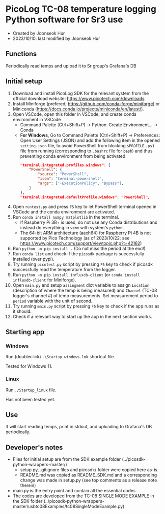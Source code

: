 # PicoLog TC-08 temperature logging Python software for Sr3 use
- Created by Joonseok Hur
- 2023/10/10: last modified by Joonseok Hur

## Functions
Periodically read temps and upload it to Sr group's Grafana's DB

## Initial setup
1. Download and install PicoLog SDK for the relevant system from the official download website: https://www.picotech.com/downloads
2. Install Miniforge (prefered; https://github.com/conda-forge/miniforge) or Miniconda (https://docs.conda.io/projects/miniconda/en/latest/).
3. Open VSCode, open this folder in VSCode, and create conda environment in VSCode
    - Command Palette (Ctrl+Shift+P) -> Python: Create Environment... -> Conda
    - **For Windows**, Go to Command Palette (Ctrl+Shift+P) -> Preferences: Open User Settings (JSON) and add the following item in the opened `setting.json` file, to avoid PowerShell from blocking `$PROFILE` `.ps1` file from running (corresponding to `.bashrc` file for `bash`) and thus preventing conda environment from being activated:
        ```JSON
        "terminal.integrated.profiles.windows": {
            "PowerShell": {
                "source": "PowerShell",
                "icon": "terminal-powershell",
                "args": ["-ExecutionPolicy", "Bypass"],
            }
        },
        "terminal.integrated.defaultProfile.windows": "PowerShell",
        ```
4. Open `runtest.py` and press `F5` key to let PowerShell terminal opened in VSCode and the conda environment are activated.
5. Run `conda install numpy matplotlib` in the terminal.
    - If Raspberry Pi 3B+ is used, do not use any Conda distributions and instead do everything in `venv` with system's `python`.
    - The 64-bit ARM architecture (aach64) for Raspberry Pi 4B is not supported by Pico Technology (as of 2023/10/22; see https://www.picotech.com/support/viewtopic.php?t=42162)
6. Run `python -m pip install .` (Do not miss the period at the end!)
7. Run `conda list` and check if the `picosdk` package is successfully installed (over pypi).
8. Try running `picotest.py` script by pressing `F5` key to check if picosdk successfully read the temperature from the logger.
9. Run `python -m pip install influxdb-client` (or `conda install influxdb-client` for Miniforge).
10. Open `main.py` and setup `assingment` dict variable to assign `Location` (description of where the temp is being measured) and `Channel` (TC-08 logger's channel #) of temp measurements. Set measurement period to `period` variable with the unit of second. 
11. Try running `main.py` script by pressing `F5` key to check if the app runs as it should.
12. Check if a relevant way to start up the app in the next section works.

## Starting app
### Windows
Run (doubleclick) `.\Startup_windows.lnk` shortcut file.

Tested for Windows 11.

### Linux
Run `./Startup_linux` file.

Has not been tested yet.

## Use
It will start reading temps, print in stdout, and uploading to Grafana's DB periodically. 

## Developer's notes
- Files for initial setup are from the SDK example folder (../picosdk-python-wrappers-master/)
    - setup.py, .gitignore files and picosdk/ folder were copied here as-is.
    - README.md was copied as README_SDK.md and a corresponding change was made in setup.py (see top comments as a release note therein)
- main.py is the entry point and contain all the essential codes.
- The codes are developed from the TC-08 SINGLE MODE EXAMPLE in the SDK folder (../picosdk-python-wrappers-master/usbtc08Examples/tc08SingleModeExample.py).